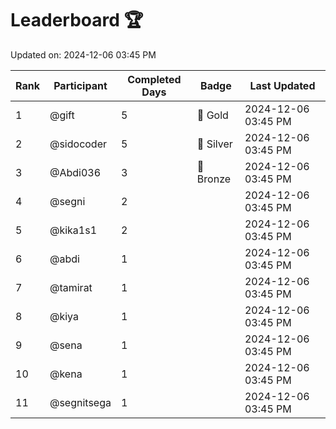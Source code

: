 # Leaderboard 🏆

Updated on: 2024-12-06 03:45 PM

| Rank | Participant       | Completed Days | Badge      | Last Updated         |
|------|-------------------|----------------|------------|----------------------|
| 1    | @gift             | 5              | 🏅 Gold     | 2024-12-06 03:45 PM |
| 2    | @sidocoder        | 5              | 🥈 Silver   | 2024-12-06 03:45 PM |
| 3    | @Abdi036          | 3              | 🥉 Bronze   | 2024-12-06 03:45 PM |
| 4    | @segni            | 2              |            | 2024-12-06 03:45 PM |
| 5    | @kika1s1          | 2              |            | 2024-12-06 03:45 PM |
| 6    | @abdi             | 1              |            | 2024-12-06 03:45 PM |
| 7    | @tamirat          | 1              |            | 2024-12-06 03:45 PM |
| 8    | @kiya             | 1              |            | 2024-12-06 03:45 PM |
| 9    | @sena             | 1              |            | 2024-12-06 03:45 PM |
| 10   | @kena             | 1              |            | 2024-12-06 03:45 PM |
| 11   | @segnitsega       | 1              |            | 2024-12-06 03:45 PM |
